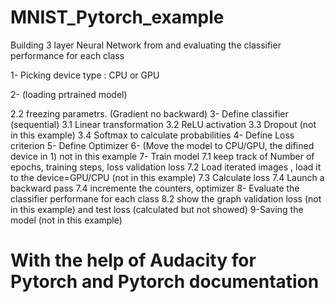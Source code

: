 # MNIST_Pytorch_example

Building 3 layer Neural Network from and evaluating the classifier performance for each class

1- Picking device type : CPU or GPU

2- (loading prtrained model)

  2.2 freezing parametrs. (Gradient no backward)
3- Define classifier (sequential)
  3.1 Linear transformation
  3.2 ReLU activation
  3.3 Dropout (not in this example)
  3.4 Softmax to calculate probabilities
4- Define Loss criterion
5- Define Optimizer
6- (Move the model to CPU/GPU, the difined device in 1) not in this example
7- Train model
  7.1 keep track of Number of epochs, training steps, loss validation loss
  7.2 Load iterated images , load it to the device=GPU/CPU (not in this example)
  7.3 Calculate loss
  7.4 Launch a backward pass
  7.4 incremente the counters, optimizer
8- Evaluate the classifier performane for each class
  8.2 show the graph validation loss (not in this example) and test loss (calculated but not showed)
9-Saving the model (not in this example)

# With the help of Audacity for Pytorch and Pytorch documentation
